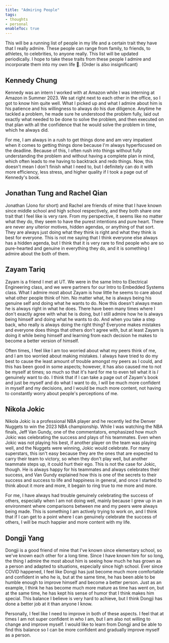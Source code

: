 ```yaml
---
title: "Admiring People" 
tags:
- thoughts
- personal
enableToc: true
---
```

This will be a running list of people in my life and a certain trait they have that I really admire. These people can range from family, to friends, to athletes, to celebrities, to anyone really. This list will be updated periodically. I hope to take these traits from these people I admire and incorporate them into my own life 🙂. (Order is also insignificant)

## Kennedy Chung
Kennedy was an intern I worked with at Amazon while I was interning at Amazon in Summer 2023. We sat right next to each other in the office, so I got to know him quite well. What I picked up and what I admire about him is his patience and his willingness to always do his due diligence. Anytime he tackled a problem, he made sure he understood the problem fully, laid out exactly what needed to be done to solve the problem, and then executed on that plan with all the confidence that he would solve the problem in time, which he always did.

For me, I am always in a rush to get things done and am very impatient when it comes to getting things done because I'm always hyperfocused on the deadline. Because of this, I often rush into things without fully understanding the problem and without having a complete plan in mind, which often leads to me having to backtrack and redo things. Now, this doesn't mean I don't finish what I need to, but I definitely can do it with more efficiency, less stress, and higher quality if I took a page out of Kennedy's book.

## Jonathan Tung and Rachel Qian
Jonathan (Jono for short) and Rachel are friends of mine that I have known since middle school and high school respectively, and they both share one trait that I feel like is very rare. From my perspective, it seems like no matter what they do, they seem to have the purest intentions and pure heart. There are never any ulterior motives, hidden agendas, or anything of that sort. They are always just doing what they think is right and what they think is best for everyone. This is not me saying that I think everyone else always has a hidden agenda, but I think that it is very rare to find people who are so pure-hearted and genuine in everything they do, and it is something I admire about the both of them.

## Zayam Tariq
Zayam is a friend I met at UT. We were in the same Intro to Electrical Engineering class, and we were partners for our Intro to Embedded Systems class. What I admire most about Zayam is how little he seems to care about what other people think of him. No matter what, he is always being his genuine self and doing what he wants to do. Now this doesn't always mean he is always right in what he does. There have been many times where I don't exactly agree with what he is doing, but I still admire how he is always being himself and doing what he wants to do. And when you take a step back, who really is always doing the right thing? Everyone makes mistakes and everyone does things that others don't agree with, but at least Zayam is doing it while being himself and learning from each decision he makes to become a better version of himself.

Often times, I feel like I am too worried about what my peers think of me, and I am too worried about making mistakes. I always have tried to do my best to cause the least amount of trouble amongst my peers as I could, and this has been good in some aspects; however, it has also caused me to not be myself at times; so much so that it's hard for me to even tell what it is _I_ genuinely want to do. I think that if I can take a page out of Zayam's book and just be myself and do what I want to do, I will be much more confident in myself and my decisions, and I would be much more content, not having to constantly worry about people's perceptions of me.

## Nikola Jokic
Nikola Jokic is a professional NBA player and he recently led the Denver Nuggets to win the 2023 NBA championship. While I was watching the NBA finals, Jeff Van Gundy, one of the commentators, emphasized how much Jokic was celebrating the success and plays of his teammates. Even when Jokic was not playing his best, if another player on the team was playing well, and the Nuggets were winning, Jokic would celebrate. For many superstars, this isn't easy because they are the ones that are expected to carry their team to victory, so when they don't play well, but another teammate steps up, it could hurt their ego. This is not the case for Jokic, though. He is always happy for his teammates and always celebrates their success, and Van Gundy explained how this is one of the secrets to their success and success to life and happiness in general, and once I started to think about it more and more, it begain to ring true to me more and more.

For me, I have always had trouble genuinely celebrating the success of others, especially when I am not doing well, mainly because I grew up in an environment where comparisons between me and my peers were always being made. This is something I am actively trying to work on, and I think that if I can get to a point where I can genuinely celebrate the success of others, I will be much happier and more content with my life.

## Dongji Yang
Dongji is a good friend of mine that I've known since elementary school, so we've known each other for a long time. Since I have known him for so long, the thing I admire the most about him is seeing how much he has grown as a person and adapted to situations, especially since high school. Ever since COVID happened, I feel like Dongji has just become much more comfortable and confident in who he is, but at the same time, he has been able to be humble enough to improve himself and become a better person. Just as an example, I think he has become much more mature as time has went on, but at the same time, he has kept his sense of humor that I think makes him special. This balance I believe is very hard to achieve, but I think Dongji has done a better job at it than anyone I know.

Personally, I feel like I need to improve in both of these aspects. I feel that at times I am not super confident in who I am, but I am also not willing to change and improve myself. I would like to learn from Dongji and be able to find this balance so I can be more confident and gradually improve myself as a person.
